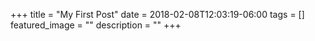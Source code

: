 +++
title =  "My First Post"
date = 2018-02-08T12:03:19-06:00
tags = []
featured_image = ""
description = ""
+++
